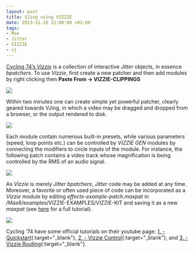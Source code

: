 ```yaml
---
layout: post
title: VJing using VIZZIE
date: 2013-11-26 22:00:00 +01:00
tags:
- Max
- Jitter
- VIZZIE
- vj
---
```

[Cycling 74’s *Vizzie*](https://cycling74.com/articles/introducing-vizzie) is a collection of interactive *Jitter* objects, in essence *bpatchers*. To use *Vizzie*, first create a new patcher and then add modules by right clicking then **Paste From -> VIZZIE-CLIPPINGS**

![]({{site.baseurl}}/assets/images/posts/2013/13-11-26/01.png)

Within two minutes one can create simple yet powerful patcher, clearly geared towards VJing, in which a video may be dragged and dropped from a browser, or the output rendered to disk.

![]({{site.baseurl}}/assets/images/posts/2013/13-11-26/02.png)

Each module contain numerous built-in presets, while various parameters (speed, loop points etc.) can be controlled by *VIZZIE GEN* modules by connecting the modifiers to circle inputs of the module. For instance, the following patch contains a video track whose magnification is being controlled by the RMS of an audio signal.

![]({{site.baseurl}}/assets/images/posts/2013/13-11-26/03.png)

As *Vizzie* is merely *Jitter bpatchers*, *Jitter* code may be added at any time. Moreover, a favorite or often used piece of code can be incorporated as a *Vizzie* module by editing *effects-example-patch.maxpat* in /Max6/examples/VIZZIE-EXAMPLES/VIZZIE-KIT and saving it as a new *maxpat* (see [here](https://cycling74.com/tutorials/vizzie-tutorial-1-creating-a-vizzie-effects-module-using-the-vizzie-kit) for a full tutorial).

![]({{site.baseurl}}/assets/images/posts/2013/13-11-26/04.png)

Cycling ‘74 have some official tutorials on their youtube page: [1. - Quickstart](https://www.youtube.com/watch?v=z4TfdPHrbgg){:target="_blank"}, [2. - Vizzie Control](https://www.youtube.com/watch?v=Q2On-3lSATE){:target="_blank"}, and [3. - Vizzie Routing](https://www.youtube.com/watch?v=c2KYmDWgr7Q){:target="_blank"}.
